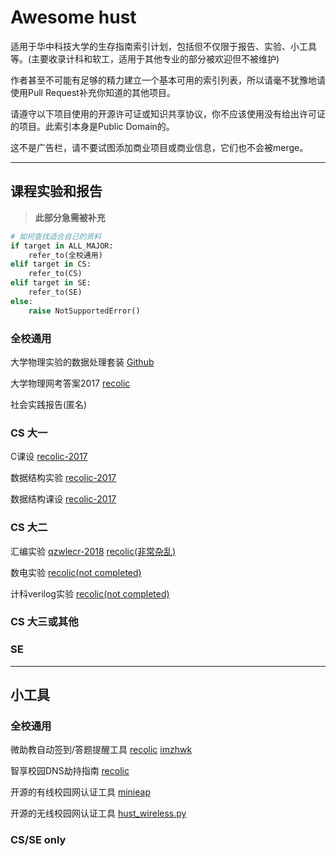 # Awesome hust

适用于华中科技大学的生存指南索引计划，包括但不仅限于报告、实验、小工具等。(主要收录计科和软工，适用于其他专业的部分被欢迎但不被维护)

作者甚至不可能有足够的精力建立一个基本可用的索引列表，所以请毫不犹豫地请使用Pull Request补充你知道的其他项目。

请遵守以下项目使用的开源许可证或知识共享协议，你不应该使用没有给出许可证的项目。此索引本身是Public Domain的。

这不是广告栏，请不要试图添加商业项目或商业信息，它们也不会被merge。

----

## 课程实验和报告

> **此部分急需被补充**

``` python
# 如何查找适合自己的资料
if target in ALL_MAJOR:
    refer_to(全校通用)
elif target in CS:
    refer_to(CS)
elif target in SE:
    refer_to(SE)
else:
    raise NotSupportedError()
```

### 全校通用

大学物理实验的数据处理套装 [Github](https://github.com/recolic/phy-exp) 

大学物理网考答案2017 [recolic](https://recolic.net/tmp/PhyExpExamAnswer.csv)

社会实践报告(匿名) <!--[1]() [2]() [3]() -->

### CS 大一

C课设 [recolic-2017](https://github.com/recolic/chw)

数据结构实验 [recolic-2017](https://github.com/recolic/hust-ds-homework)

数据结构课设 [recolic-2017](https://github.com/recolic/hust-ds-homework-final)

### CS 大二

汇编实验 [qzwlecr-2018](https://github.com/qzwlecr/80x86-asm-learning) [recolic(非常杂乱)](https://github.com/qzwlecr/80x86-asm-learning)

数电实验 [recolic(not completed)](https://github.com/recolic/hust-digital-electronics-exp)

计科verilog实验 [recolic(not completed)](https://github.com/recolic/hust-verilog-exp)

### CS 大三或其他

### SE

----

## 小工具

### 全校通用

微助教自动签到/答题提醒工具 [recolic](https://github.com/recolic/micro-teaching-assistant-fucker) [imzhwk](https://github.com/klx3300/micro-teaching-assistant-fucker)

智享校园DNS劫持指南 [recolic](https://gist.github.com/recolic/d75d94b4ccb8b6c269f386a6e5e19a85)

开源的有线校园网认证工具 [minieap](https://github.com/updateing/minieap)

开源的无线校园网认证工具 [hust_wireless.py](https://github.com/haoqixu/hust_wireless) 

### CS/SE only
